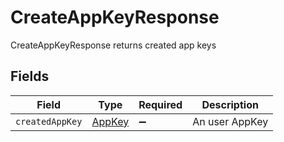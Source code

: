# CreateAppKeyResponse

CreateAppKeyResponse returns created app keys


## Fields

| Field                                   | Type                                    | Required                                | Description                             |
| --------------------------------------- | --------------------------------------- | --------------------------------------- | --------------------------------------- |
| `createdAppKey`                         | [AppKey](../../models/shared/appkey.md) | :heavy_minus_sign:                      | An user AppKey                          |